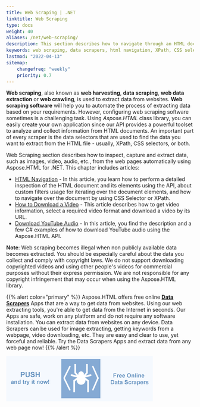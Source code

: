 ```yaml
---
title: Web Scraping | .NET
linktitle: Web Scraping
type: docs
weight: 40
aliases: /net/web-scraping/
description: This section describes how to navigate through an HTML document and perform a detailed inspection of its elements and extract data, such as video and audio from the web pages using Aspose.HTML for .NET. You will find C # examples for getting specific video information and downloading YouTube, YouKu and Zoom videos.
keywords: web scraping, data scrapers, html navigation, XPath, CSS selector, extract data, video download, download audio
lastmod: "2022-04-13"
sitemap:
    changefreq: "weekly"
    priority: 0.7
---
```


<link href="./../style.css" rel="stylesheet" type="text/css" />

**Web scraping**, also known as **web harvesting**, **data scraping**, **web data extraction** or **web crawling**, is used to extract data from websites. **Web scraping software** will help you to automate the process of extracting data based on your requirements. However, configuring web scraping software sometimes is a challenging task. Using *Aspose.HTML* class library, you can easily create your own application since our API provides a powerful toolset to analyze and collect information from HTML documents. An important part of every scraper is the data selectors that are used to find the data you want to extract from the HTML file - usually, XPath, CSS selectors, or both.

Web Scraping section describes how to inspect, capture and extract data,  such as images, video, audio,  etc., from the web pages automatically using Aspose.HTML for .NET. This chapter includes articles:
 - [HTML Navigation](https://docs.aspose.com/html/net/web-scraping/html-navigation/) - In this article, you learn how to perform a detailed inspection of the HTML document and its elements using the API, about custom filters usage for iterating over the document elements, and how to navigate over the document by using CSS Selector or XPath.
 - [How to Download a Video](https://docs.aspose.com/html/net/web-scraping/video-download/) - This article describes how to get video information, select a required video format and download a video by its URL.
 - [Download YouTube Audio](https://docs.aspose.com/html/net/web-scraping/download-youtube-audio/) - In this article, you find the description and a few C# examples of how to download YouTube audio using the Aspose.HTML API.

   

**Note**: Web scraping becomes illegal when non publicly available data becomes extracted. You should be especially careful about the data you collect and comply with copyright laws. We do not support downloading copyrighted videos and using other people's videos for commercial purposes without their express permission. We are not responsible for any copyright infringement that may occur when using the Aspose.HTML library.

{{% alert color="primary" %}} 
Aspose.HTML offers free online [**Data Scrapers**](https://products.aspose.app/html/data-scrapers) Apps that are a way to get data from websites. Using our web extracting tools, you're able to get data from the Internet in seconds. Our Apps are safe, work on any platform and do not require any software installation. You can extract data from websites on any device. Data Scrapers can be used for image extracting, getting keywords from a webpage, video downloading, etc. They are easy and clear to use, yet forceful and reliable. Try the Data Scrapers Apps and extract data from any web page now!
{{% /alert %}} 

<a href="https://products.aspose.app/html/data-scrapers" target="_blank">![Text "Banner Data Scrapers"](data-scrapers.png#center)</a> 







